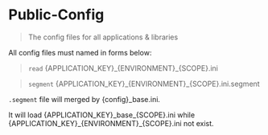 # Public-Config 

> The config files for all applications & libraries

All config files must named in forms below:

> `read` {APPLICATION_KEY}\_{ENVIRONMENT}\_{SCOPE}.ini

> `segment` {APPLICATION_KEY}\_{ENVIRONMENT}\_{SCOPE}.ini.segment

`.segment` file will merged by {config}_base.ini.

It will load {APPLICATION_KEY}\_base\_{SCOPE}.ini while {APPLICATION_KEY}\_{ENVIRONMENT}\_{SCOPE}.ini not exist.